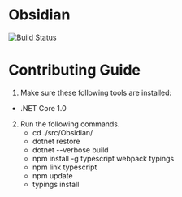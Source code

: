 # Obsidian
[![Build Status](https://travis-ci.org/ZA-PT/Obsidian.svg?branch=master)](https://travis-ci.org/ZA-PT/Obsidian)

# Contributing Guide
1. Make sure these following tools are installed:
  - .NET Core 1.0
2. Run the following commands.
    - cd ./src/Obsidian/
    - dotnet restore
    - dotnet --verbose build
	- npm install -g typescript webpack typings
	- npm link typescript
	- npm update
	- typings install